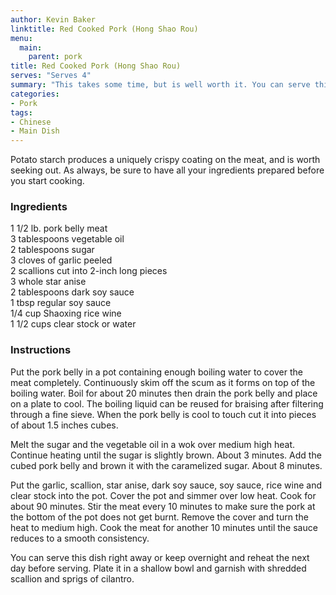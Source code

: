 ```yaml
---
author: Kevin Baker
linktitle: Red Cooked Pork (Hong Shao Rou)
menu:
  main:
    parent: pork
title: Red Cooked Pork (Hong Shao Rou)
serves: "Serves 4"
summary: "This takes some time, but is well worth it. You can serve this as-is with rice, but I like to then stir fry it over high heat to re-crisp it.  Add some fresh cabbage or spinach, scallions, and red bell pepper (the crunchy vegetables are a nice contrast to the fatty pork)."
categories:
- Pork
tags: 
- Chinese
- Main Dish
---
```

Potato starch produces a uniquely crispy coating on the meat, and is worth seeking out. As always, be sure to have all your ingredients prepared before you start cooking.

### Ingredients

<div class="ingredient-list">

1 1/2 lb. pork belly meat  
3 tablespoons vegetable oil  
2 tablespoons sugar  
3 cloves of garlic peeled  
2 scallions cut into 2-inch long pieces  
3 whole star anise  
2 tablespoons dark soy sauce   
1 tbsp regular soy sauce  
1/4 cup Shaoxing rice wine  
1 1/2 cups clear stock or water  

</div>

### Instructions
Put the pork belly in a pot containing enough boiling water to cover the meat completely. Continuously skim off the scum as it forms on top of the boiling water. Boil for about 20 minutes then drain the pork belly and place on a plate to cool. The boiling liquid can be reused for braising after filtering through a fine sieve. When the pork belly is cool to touch cut it into pieces of about 1.5 inches cubes.

Melt the sugar and the vegetable oil in a wok over medium high heat. Continue heating until the sugar is slightly brown. About 3 minutes. Add the cubed pork belly and brown it with the caramelized sugar. About 8 minutes.

Put the garlic, scallion, star anise, dark soy sauce, soy sauce, rice wine and clear stock into the pot. Cover the pot and simmer over low heat. Cook for about 90 minutes. Stir the meat every 10 minutes to make sure the pork at the bottom of the pot does not get burnt. Remove the cover and turn the heat to medium high. Cook the meat for another 10 minutes until the sauce reduces to a smooth consistency.

You can serve this dish right away or keep overnight and reheat the next day before serving. Plate it in a shallow bowl and garnish with shredded scallion and sprigs of cilantro.